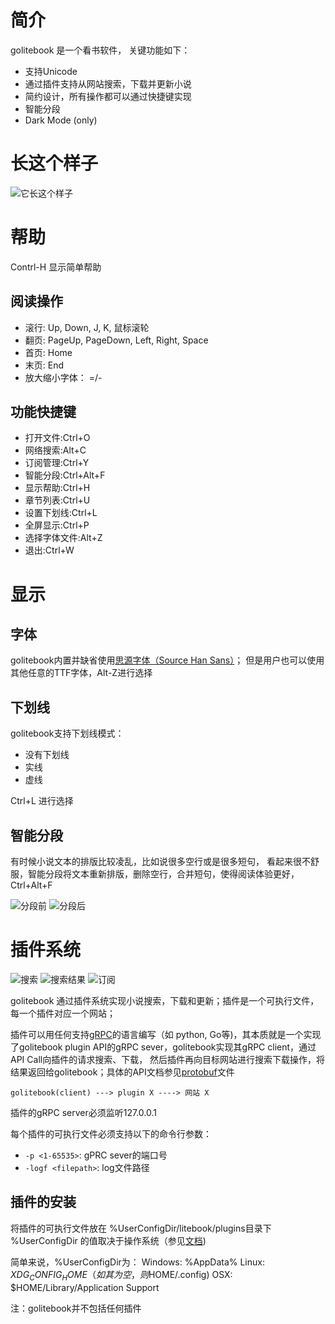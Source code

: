# 简介
golitebook 是一个看书软件， 关键功能如下：

* 支持Unicode
* 通过插件支持从网站搜索，下载并更新小说
* 简约设计，所有操作都可以通过快捷键实现
* 智能分段
* Dark Mode (only)

# 长这个样子
![它长这个样子](screenshot.png)

# 帮助
Contrl-H 显示简单帮助

## 阅读操作

* 滚行: Up, Down, J, K, 鼠标滚轮
* 翻页: PageUp, PageDown, Left, Right, Space
* 首页: Home
* 末页: End
* 放大缩小字体： =/-

## 功能快捷键

* 打开文件:Ctrl+O
* 网络搜索:Alt+C
* 订阅管理:Ctrl+Y
* 智能分段:Ctrl+Alt+F
* 显示帮助:Ctrl+H
* 章节列表:Ctrl+U
* 设置下划线:Ctrl+L
* 全屏显示:Ctrl+P
* 选择字体文件:Alt+Z
* 退出:Ctrl+W

# 显示
## 字体
golitebook内置并缺省使用[思源字体（Source Han Sans）](https://github.com/adobe-fonts/source-han-sans/tree/release/)；
但是用户也可以使用其他任意的TTF字体，Alt-Z进行选择
## 下划线
golitebook支持下划线模式：

* 没有下划线
* 实线
* 虚线

Ctrl+L 进行选择

## 智能分段

有时候小说文本的排版比较凌乱，比如说很多空行或是很多短句， 看起来很不舒服，智能分段将文本重新排版，删除空行，合并短句，使得阅读体验更好，Ctrl+Alt+F

![分段前](beforeFormat.png)
![分段后](afterFormat.png)


# 插件系统
![搜索](searchInput.png)
![搜索结果](searchResults.png)
![订阅](subs.png)

golitebook 通过插件系统实现小说搜索，下载和更新；插件是一个可执行文件，每一个插件对应一个网站；

插件可以用任何支持[gRPC](https://grpc.github.io/)的语言编写（如 python, Go等)，其本质就是一个实现了golitebook plugin API的gRPC sever，golitebook实现其gRPC client，通过API Call向插件的请求搜索、下载， 然后插件再向目标网站进行搜索下载操作，将结果返回给golitebook；具体的API文档参见[protobuf](api/api.proto)文件

`golitebook(client) ---> plugin X ----> 网站 X`

插件的gRPC server必须监听127.0.0.1

每个插件的可执行文件必须支持以下的命令行参数：
* `-p <1-65535>`: gPRC sever的端口号
* `-logf <filepath>`: log文件路径

## 插件的安装
将插件的可执行文件放在 %UserConfigDir/litebook/plugins目录下
%UserConfigDir 的值取决于操作系统（参见[文档](https://golang.org/pkg/os/#UserConfigDir))

简单来说，%UserConfigDir为：
Windows: %AppData%
Linux: $XDG_CONFIG_HOME（如其为空，则$HOME/.config)
OSX: $HOME/Library/Application Support

注：golitebook并不包括任何插件